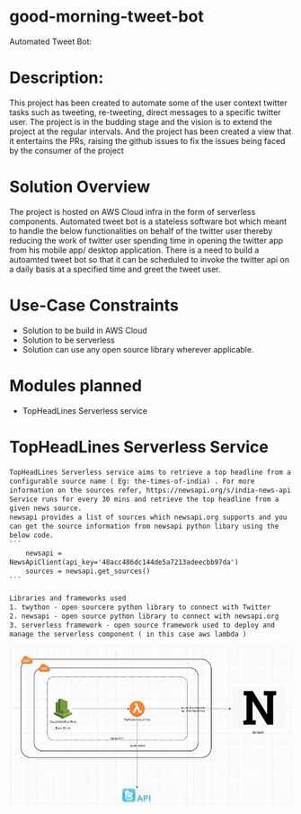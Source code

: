 # good-morning-tweet-bot

Automated Tweet Bot:

# Description:
This project has been created to automate some of the user context twitter tasks such as tweeting, re-tweeting, direct messages to a specific twitter user. The project is in the budding stage and the vision is to extend the project at the regular intervals. And the project has been created a view that it entertains the PRs, raising the github issues to fix the issues being faced by the consumer of the project

# Solution Overview
The project is hosted on AWS Cloud infra in the form of serverless components. Automated tweet bot is a stateless software bot which meant to handle the below functionalities on behalf of the twitter user thereby reducing the work of twitter user spending time in opening the twitter app from his mobile app/ desktop application. There is a need to build a autoamted tweet bot so that it can be scheduled to invoke the twitter api on a daily basis at a specified time and greet the tweet user. 

# Use-Case Constraints
- Solution to be build in AWS Cloud
- Solution to be serverless
- Solution can use any open source library wherever applicable.

# Modules planned
- TopHeadLines Serverless service

# TopHeadLines Serverless Service
    TopHeadLines Serverless service aims to retrieve a top headline from a configurable source name ( Eg: the-times-of-india) . For more information on the sources refer, https://newsapi.org/s/india-news-api
    Service runs for every 30 mins and retrieve the top headline from a given news source.
    newsapi provides a list of sources which newsapi.org supports and you can get the source information from newsapi python libary using the below code.
    ```
        newsapi = NewsApiClient(api_key='48acc486dc144de5a7213adeecbb97da')
        sources = newsapi.get_sources()
    ```
        
    Libraries and frameworks used
    1. twython - open sourcere python library to connect with Twitter
    2. newsapi - open source python library to connect with newsapi.org
    3. serverless framework - open source framework used to deploy and manage the serverless component ( in this case aws lambda )
 
![Image description](images/Solution.JPG)





